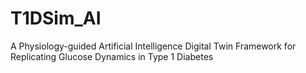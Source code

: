 # T1DSim_AI
A Physiology-guided Artificial Intelligence Digital Twin Framework for Replicating Glucose Dynamics in Type 1 Diabetes
